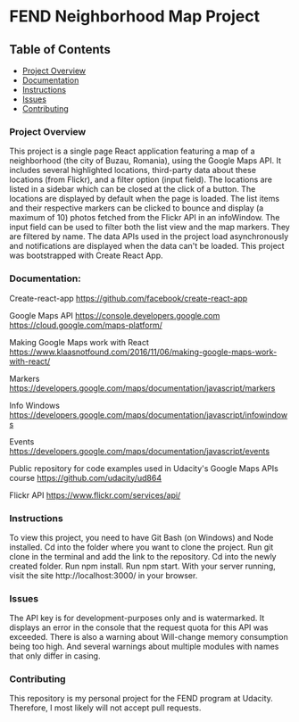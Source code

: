 # FEND Neighborhood Map Project

## Table of Contents

* [Project Overview](#project-overview)
* [Documentation](#documentation)
* [Instructions](#instructions)
* [Issues](#issues)
* [Contributing](#contributing)


### Project Overview

This project is a single page React application featuring a map of a neighborhood (the city of Buzau, Romania), using the Google Maps API. It includes several highlighted locations, third-party data about these locations (from Flickr), and a filter option (input field). The locations are listed in a sidebar which can be closed at the click of a button. The locations are displayed by default when the page is loaded. The list items and their respective markers can be clicked to bounce and display (a maximum of 10) photos fetched from the Flickr API in an infoWindow. The input field can be used to filter both the list view and the map markers. They are filtered by name.
The data APIs used in the project load asynchronously and notifications are displayed when the data can't be loaded.
This project was bootstrapped with Create React App.

### Documentation:

Create-react-app
https://github.com/facebook/create-react-app

Google Maps API
https://console.developers.google.com
https://cloud.google.com/maps-platform/

Making Google Maps work with React
https://www.klaasnotfound.com/2016/11/06/making-google-maps-work-with-react/

Markers
https://developers.google.com/maps/documentation/javascript/markers

Info Windows
https://developers.google.com/maps/documentation/javascript/infowindows

Events
https://developers.google.com/maps/documentation/javascript/events

Public repository for code examples used in Udacity's Google Maps APIs course
https://github.com/udacity/ud864

Flickr API
https://www.flickr.com/services/api/


### Instructions

To view this project, you need to have Git Bash (on Windows) and Node installed.
Cd into the folder where you want to clone the project.
Run git clone in the terminal and add the link to the repository.
Cd into the newly created folder.
Run npm install.
Run npm start.
With your server running, visit the site http://localhost:3000/ in your browser.


### Issues

The API key is for development-purposes only and is watermarked. It displays an error in the console that the request quota for this API was exceeded.
There is also a warning about Will-change memory consumption being too high. And several warnings about multiple modules with names that only differ in casing.


### Contributing

This repository is my personal project for the FEND program at Udacity. Therefore, I most likely will not accept pull requests.